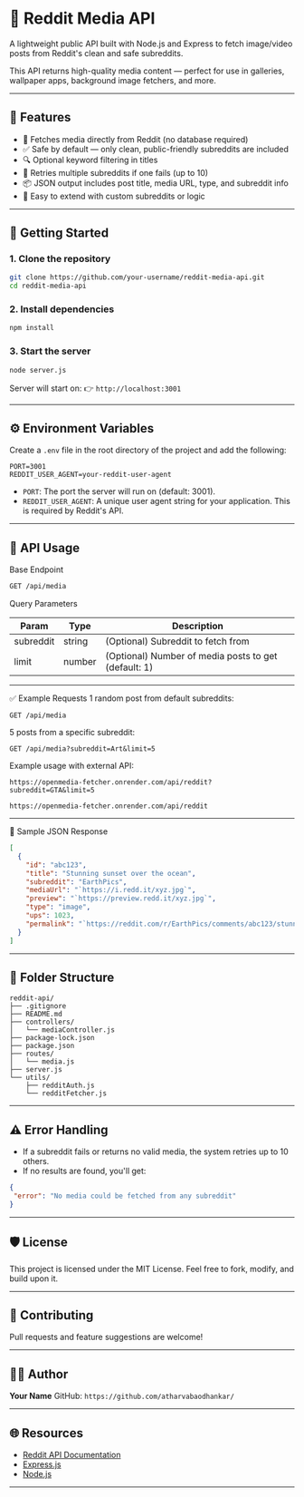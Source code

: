 # 📸 Reddit Media API 

A lightweight public API built with Node.js and Express to fetch image/video posts from Reddit's clean and safe subreddits. 

This API returns high-quality media content — perfect for use in galleries, wallpaper apps, background image fetchers, and more. 

---

## 🌟 Features 

- 🔄 Fetches media directly from Reddit (no database required) 
- ✅ Safe by default — only clean, public-friendly subreddits are included 
- 🔍 Optional keyword filtering in titles 
- 🔁 Retries multiple subreddits if one fails (up to 10) 
- 📦 JSON output includes post title, media URL, type, and subreddit info 
- 🧩 Easy to extend with custom subreddits or logic 

---

## 🚀 Getting Started 

### 1. Clone the repository 

```bash 
git clone https://github.com/your-username/reddit-media-api.git 
cd reddit-media-api 
```` 

### 2. Install dependencies 

```bash 
npm install 
``` 

### 3. Start the server 

```bash 
node server.js 
``` 

Server will start on: 
👉 `http://localhost:3001` 

---

## ⚙️ Environment Variables

Create a `.env` file in the root directory of the project and add the following:

```
PORT=3001
REDDIT_USER_AGENT=your-reddit-user-agent
```

- `PORT`: The port the server will run on (default: 3001).
- `REDDIT_USER_AGENT`: A unique user agent string for your application. This is required by Reddit's API.

---

## 🔧 API Usage 
Base Endpoint 
```bash 
GET /api/media 
``` 
Query Parameters 

| Param | Type | Description | 
|---|---|---| 
| subreddit | string | (Optional) Subreddit to fetch from | 
| limit | number | (Optional) Number of media posts to get (default: 1) | 

---

✅ Example Requests 
1 random post from default subreddits: 

```http 
GET /api/media 
``` 
5 posts from a specific subreddit: 

```
GET /api/media?subreddit=Art&limit=5 
```

Example usage with external API:

```
https://openmedia-fetcher.onrender.com/api/reddit?subreddit=GTA&limit=5
```

```
https://openmedia-fetcher.onrender.com/api/reddit
``` 

---

📄 Sample JSON Response 
```json 
[ 
  { 
    "id": "abc123", 
    "title": "Stunning sunset over the ocean", 
    "subreddit": "EarthPics", 
    "mediaUrl": "`https://i.redd.it/xyz.jpg`", 
    "preview": "`https://preview.redd.it/xyz.jpg`", 
    "type": "image", 
    "ups": 1023, 
    "permalink": "`https://reddit.com/r/EarthPics/comments/abc123/stunning_sunset`" 
  } 
] 
``` 

---

## 📁 Folder Structure 

```
reddit-api/
├── .gitignore
├── README.md
├── controllers/
│   └── mediaController.js
├── package-lock.json
├── package.json
├── routes/
│   └── media.js
├── server.js
└── utils/
    ├── redditAuth.js
    └── redditFetcher.js
```

---

## ⚠️ Error Handling 

* If a subreddit fails or returns no valid media, the system retries up to 10 others. 
* If no results are found, you'll get: 

```json 
{ 
 "error": "No media could be fetched from any subreddit" 
} 
``` 

---

## 🛡️ License 

This project is licensed under the MIT License. 
Feel free to fork, modify, and build upon it. 

---

## 🙌 Contributing 

Pull requests and feature suggestions are welcome! 

---

## 👨‍💻 Author 

**Your Name** 
GitHub: `https://github.com/atharvabaodhankar/` 

---

## 🌐 Resources 

* [Reddit API Documentation](https://www.reddit.com/dev/api/) 
* [Express.js](https://expressjs.com/) 
* [Node.js](https://nodejs.org/) 

---

